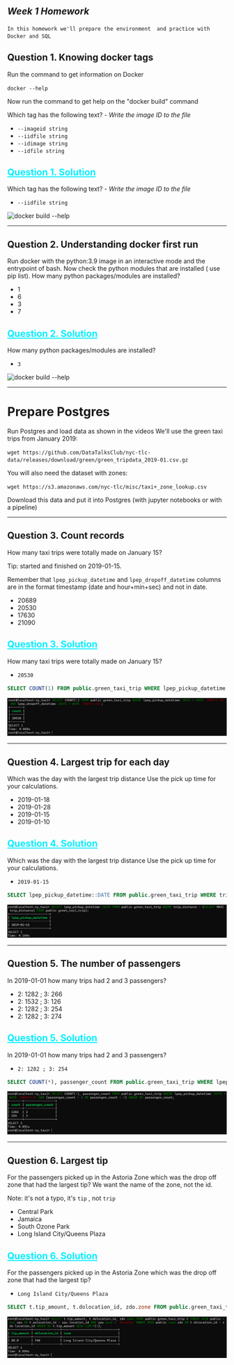 ## ***Week 1 Homework***

`In this homework we'll prepare the environment 
and practice with Docker and SQL`


## Question 1. Knowing docker tags

Run the command to get information on Docker 

```docker --help```

Now run the command to get help on the "docker build" command

Which tag has the following text? - *Write the image ID to the file* 

- `--imageid string`
- `--iidfile string`
- `--idimage string`
- `--idfile string`

<h2 style="color: #0EF; font-weight: bold; text-decoration: underline;"> Question 1. Solution </h2>

Which tag has the following text? - *Write the image ID to the file* 

- `--iidfile string`

![docker build --help](./images/question1.png)

<hr>

## Question 2. Understanding docker first run 

Run docker with the python:3.9 image in an interactive mode and the entrypoint of bash.
Now check the python modules that are installed ( use pip list). 
How many python packages/modules are installed?

- 1
- 6
- 3
- 7

<h2 style="color: #0EF; font-weight: bold; text-decoration: underline;"> Question 2. Solution </h2>

How many python packages/modules are installed?

- `3`

![docker build --help](./images/question2.png)

<hr>

# Prepare Postgres

Run Postgres and load data as shown in the videos
We'll use the green taxi trips from January 2019:

```wget https://github.com/DataTalksClub/nyc-tlc-data/releases/download/green/green_tripdata_2019-01.csv.gz```

You will also need the dataset with zones:

```wget https://s3.amazonaws.com/nyc-tlc/misc/taxi+_zone_lookup.csv```

Download this data and put it into Postgres (with jupyter notebooks or with a pipeline)

<hr>

## Question 3. Count records 

How many taxi trips were totally made on January 15?

Tip: started and finished on 2019-01-15. 

Remember that `lpep_pickup_datetime` and `lpep_dropoff_datetime` columns are in the format timestamp (date and hour+min+sec) and not in date.

- 20689
- 20530
- 17630
- 21090

<h2 style="color: #0EF; font-weight: bold; text-decoration: underline;"> Question 3. Solution </h2>

How many taxi trips were totally made on January 15?

- `20530`

```sql
SELECT COUNT(1) FROM public.green_taxi_trip WHERE lpep_pickup_datetime::DATE = DATE '2019-1-15' AND lpep_dropoff_datetime::DATE = DATE '2019-1-15';
```

![docker build --help](./images/question3.png)

<hr>

## Question 4. Largest trip for each day

Which was the day with the largest trip distance
Use the pick up time for your calculations.

- 2019-01-18
- 2019-01-28
- 2019-01-15
- 2019-01-10

<h2 style="color: #0EF; font-weight: bold; text-decoration: underline;"> Question 4. Solution </h2>

Which was the day with the largest trip distance
Use the pick up time for your calculations.

- `2019-01-15`

```sql
SELECT lpep_pickup_datetime::DATE FROM public.green_taxi_trip WHERE trip_distance = (SELECT MAX(trip_distance) FROM public.green_taxi_trip);
```

![docker build --help](./images/question4.png)

<hr>

## Question 5. The number of passengers

In 2019-01-01 how many trips had 2 and 3 passengers?
 
- 2: 1282 ; 3: 266
- 2: 1532 ; 3: 126
- 2: 1282 ; 3: 254
- 2: 1282 ; 3: 274

<h2 style="color: #0EF; font-weight: bold; text-decoration: underline;"> Question 5. Solution </h2>

In 2019-01-01 how many trips had 2 and 3 passengers?

- `2: 1282 ; 3: 254`


```sql
SELECT COUNT(*), passenger_count FROM public.green_taxi_trip WHERE lpep_pickup_datetime::DATE = DATE '2019-1-1' AND (passenger_count = 2 OR passenger_count = 3) GROUP BY passenger_count;
```

![docker build --help](./images/question5.png)

<hr>

## Question 6. Largest tip

For the passengers picked up in the Astoria Zone which was the drop off zone that had the largest tip?
We want the name of the zone, not the id.

Note: it's not a typo, it's `tip` , not `trip`

- Central Park
- Jamaica
- South Ozone Park
- Long Island City/Queens Plaza

<h2 style="color: #0EF; font-weight: bold; text-decoration: underline;"> Question 6. Solution </h2>

For the passengers picked up in the Astoria Zone which was the drop off zone that had the largest tip?

- `Long Island City/Queens Plaza`


```sql
SELECT t.tip_amount, t.dolocation_id, zdo.zone FROM public.green_taxi_trip t INNER JOIN public.zone zpu ON t.pulocation_id = zpu.location_id AND zpu.zone = 'Astoria' INNER JOIN public.zone zdo ON t.dolocation_id = zdo.location_id ORDER BY t.tip_amount DESC LIMIT(1);
```

![docker build --help](./images/question6.png)


